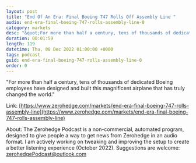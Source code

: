 ```yaml
---
layout: post
title: "End Of An Era: Final Boeing 747 Rolls Off Assembly Line "
audio: end-era-final-boeing-747-rolls-assembly-line-0
category: markets
desc: "&quot;For more than half a century, tens of thousands of dedicated Boeing employees have designed and built this magnificent airplane that has truly changed the world.&quot; "
duration: 00:01:59
length: 119
datetime: Thu, 08 Dec 2022 01:00:00 +0000
tags: podcast
guid: end-era-final-boeing-747-rolls-assembly-line-0
order: 0
---
```

&quot;For more than half a century, tens of thousands of dedicated Boeing employees have designed and built this magnificent airplane that has truly changed the world.&quot; 

Link: [https://www.zerohedge.com/markets/end-era-final-boeing-747-rolls-assembly-line](https://www.zerohedge.com/markets/end-era-final-boeing-747-rolls-assembly-line)

About: The Zerohedge Podcast is a non-commercial, automated program, designed to give people a way to get news from Zerohedge in an audio format.  I am actively working on tweaking and improving the setup to create a better listening experience (October 2022).  Suggestions are welcome: [zerohedgePodcast@outlook.com](mailto:zerohedgePodcast@outlook.com)